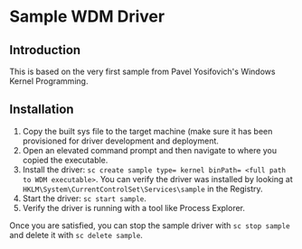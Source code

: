 # Sample WDM Driver

## Introduction

This is based on the very first sample from Pavel Yosifovich's Windows Kernel Programming.

## Installation

1. Copy the built sys file to the target machine (make sure it has been provisioned for driver development and deployment.
2. Open an elevated command prompt and then navigate to where you copied the executable.
3. Install the driver: `sc create sample type= kernel binPath= <full path to WDM executable>`. You can verify the driver was installed by looking at `HKLM\System\CurrentControlSet\Services\sample` in the Registry.
4. Start the driver: `sc start sample`.
5. Verify the driver is running with a tool like Process Explorer.

Once you are satisfied, you can stop the sample driver with `sc stop sample` and delete it with `sc delete sample`.
